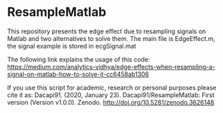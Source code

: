 # ResampleMatlab
This repository presents the edge effect due to resampling signals on Matlab and two alternatives to solve them. The main file is EdgeEffect.m, the signal example is stored in ecgSignal.mat

The following link explains the usage of this code: https://medium.com/analytics-vidhya/edge-effects-when-resampling-a-signal-on-matlab-how-to-solve-it-cc6458ab1306

If you use this script for academic, research or personal purposes please cite it as:
Dacapi91. (2020, January 23). Dacapi91/ResampleMatlab: First version (Version v1.0.0). Zenodo. http://doi.org/10.5281/zenodo.3626148


